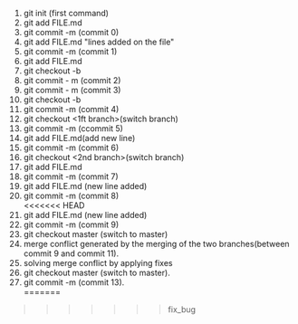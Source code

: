 
1. git init (first command)<br>
2. git add FILE.md <br>
3. git commit -m (commit 0)<br>
4. git add FILE.md  "lines added on the file"<br>
5. git commit -m (commit 1)<br>
6. git add FILE.md <br>
7. git checkout -b <branch name> <br>
8. git commit - m (commit 2)<br> 
9. git commit - m (commit 3)<br>
10. git checkout -b <new branch><br>
11. git commit -m (commit 4)<br>
11. git checkout <1ft branch>(switch branch)<br>
12. git commit -m (ccommit 5)<br>
13. git add FILE.md(add new line)<br>
14. git commit -m (commit 6)<br>
15. git checkout <2nd branch>(switch branch)<br>
16. git add FILE.md <br>
17. git commit -m (commit 7)<br>
18. git add FILE.md (new line added)<br>
19. git commit -m (commit 8)<br>
<<<<<<< HEAD
20. git add FILE.md (new line added)<br>
21. git commit -m (commit 9)<br>
22. git checkout master (switch to master)<br>
23. merge conflict generated by the merging of the two branches(between commit 9 and commit 11).<br> 
24. solving merge conflict by applying fixes<br>
25. git checkout master (switch to master).<br>
26. git commit -m (commit 13).<br>
=======
>>>>>>> fix_bug




